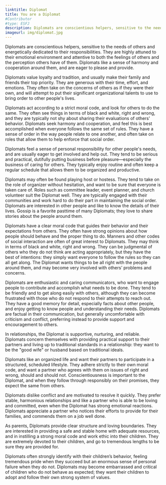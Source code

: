 ```yaml
---
linktitle: Diplomat
title: You are a Diplomat
#Contributor
#type: ESFJ
description: Diplomats are conscientious helpers, sensitive to the needs of others and energetically dedicated to their responsibilities.
imageurl: img/diplomat.jpg
---
```


Diplomats are conscientious helpers, sensitive to the needs of others and energetically dedicated to their responsibilities. They are highly attuned to their emotional environment and attentive to both the feelings of others and the perception others have of them. Diplomats like a sense of harmony and cooperation around them, and are eager to please and provide.

Diplomats value loyalty and tradition, and usually make their family and friends their top priority. They are generous with their time, effort, and emotions. They often take on the concerns of others as if they were their own, and will attempt to put their significant organizational talents to use to bring order to other people's lives.

Diplomats act according to a strict moral code, and look for others to do the same. They often see things in terms of black and white, right and wrong, and they are typically not shy about sharing their evaluations of others' behavior. Diplomats seek harmony and cooperation, and feel this is best accomplished when everyone follows the same set of rules. They have a sense of order in the way people relate to one another, and often take on roles that allow them to help enforce that social order.

Diplomats feel a sense of personal responsibility for other people's needs, and are usually eager to get involved and help out. They tend to be serious and practical, dutifully putting business before pleasure—especially the business of caring for others. They typically enjoy routine and often keep a regular schedule that allows them to be organized and productive.

Diplomats may often be found playing host or hostess. They tend to take on the role of organizer without hesitation, and want to be sure that everyone is taken care of. Roles such as committee leader, event planner, and church volunteer suit the Diplomat well. They are typically engaged with their communities and work hard to do their part in maintaining the social order. Diplomats are interested in other people and like to know the details of their lives. Gossip is a favorite pasttime of many Diplomats; they love to share stories about the people around them.

Diplomats have a clear moral code that guides their behavior and their expectations from others. They often have strong opinions about how people should behave and the proper thing to do. Manners and other codes of social interaction are often of great interest to Diplomats. They may think in terms of black and white, right and wrong. They can be judgmental of others who they do not think are acting appropriately, but they have the best of intentions: they simply want everyone to follow the rules so they can all get along. The Diplomat wants things to be all right with the people around them, and may become very involved with others’ problems and concerns.

Diplomats are enthusiastic and caring communicators, who want to engage people to contribute and accomplish what needs to be done. They tend to be friendly and to get along easily with others, although they can become frustrated with those who do not respond to their attempts to reach out. They have a good memory for detail, especially facts about other people, and enjoy getting to know people and understanding their needs. Diplomats are factual in their communication, but generally uncomfortable with criticism and conflict, preferring instead to provide support and encouragement to others.

In relationships, the Diplomat is supportive, nurturing, and reliable. Diplomats concern themselves with providing practical support to their partners and living up to traditional standards in a relationship: they want to be the "good wife" or husband based on traditional ideals.

Diplomats like an organized life and want their partners to participate in a structured, scheduled lifestyle. They adhere strictly to their own moral code, and want a partner who agrees with them on issues of right and wrong, should and should not. Conscientiousness is important to the Diplomat, and when they follow through responsibly on their promises, they expect the same from others.

Diplomats dislike conflict and are motivated to resolve it quickly. They prefer stable, harmonious relationships and like a partner who is able to be loving and committed, even when the Diplomat has strong emotional reactions. Diplomats appreciate a partner who notices their efforts to provide for their families, and commends them on a job well done.

As parents, Diplomats provide clear structure and loving boundaries. They are interested in providing a safe and stable home with adequate resources, and in instilling a strong moral code and work ethic into their children. They are extremely devoted to their children, and go to tremendous lengths to be sure they are provided for.

Diplomats often strongly identify with their children’s behavior, feeling tremendous pride when they succeed but an enormous sense of personal failure when they do not. Diplomats may become embarrassed and critical of children who do not behave as expected; they want their children to adopt and follow their own strong system of values.



